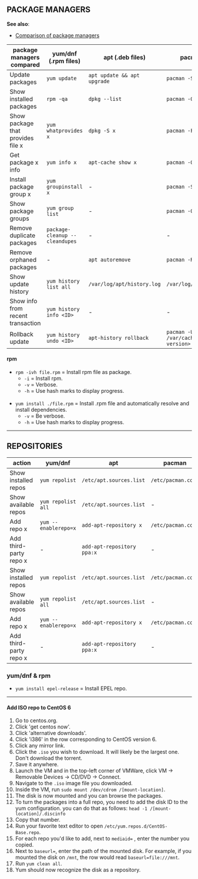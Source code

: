 
## PACKAGE MANAGERS

**See also**:
  - [Comparison of package managers](https://fusion809.github.io/comparison-of-package-managers/)

| package managers compared            | yum/dnf (.rpm files)           | apt (.deb files)            | pacman (.tgz files)           | pkg                |
|--------------------------------------|--------------------------------|-----------------------------|-------------------------------|--------------------|
| Update packages                      | `yum update`                   | `apt update && apt upgrade` | `pacman -Syu`                 | `pkg update`       |
| Show installed packages              | `rpm -qa`                      | `dpkg --list`               | `pacman -Q`                   | `pkg info`         |
| Show package that provides file x    | `yum whatprovides x`           | `dpkg -S x`                 | `pacman -F x`                 | `pkg which x`      |
| Get package x info                   | `yum info x`                   | `apt-cache show x`          | `pacman -Qi x`                | `pkg info x`       |
| Install package group x              | `yum groupinstall x`           | -                           | `pacman -S x`                 | -                  |
| Show package groups                  | `yum group list`               | -                           | `pacman -Qg`                  | -                  |
| Remove duplicate packages            | `package-cleanup --cleandupes` | -                           | -                             | -                  |
| Remove orphaned packages             | -                              | `apt autoremove`            | `pacman -Rns $(pacman -Qdtq)` | `pkg autoremove`   |
| Show update history                  | `yum history list all`         | `/var/log/apt/history.log`  | `/var/log/pacman.log`         | -                  |
| Show info from recent transaction    | `yum history info <ID>`        | -                           | -                             | -                  |
| Rollback update                      | `yum history undo <ID>`        | `apt-history rollback`      | `pacman -U /var/cache/pacman/pkg/<pkg-version>`| - |

#### rpm

- `rpm -ivh file.rpm` = Install rpm file as package.
  - `-i` = Install rpm.
  - `-v` = Verbose.
  - `-h` = Use hash marks to display progress.
<br><br>
- `yum install ./file.rpm` = Install .rpm file and automatically resolve and install dependencies.
  - `-v` = Be verbose.
  - `-h` = Use hash marks to display progress.


---
## REPOSITORIES

| action                  | yum/dnf               | apt                        | pacman                    | pkg |
|-------------------------|-----------------------|----------------------------|---------------------------|-----|
| Show installed repos    | `yum repolist`        | `/etc/apt.sources.list`    | `/etc/pacman.conf`        |     |
| Show available repos    | `yum repolist all`    | `/etc/apt.sources.list`    | -                         |     |
| Add repo x              | `yum --enablerepo=x`  | `add-apt-repository x`     | `/etc/pacman.conf`        |     |
| Add third-party repo x  | -                     | `add-apt-repository ppa:x` | -                         |     |
| Show installed repos    | `yum repolist`        | `/etc/apt.sources.list`    | `/etc/pacman.conf`        |     |
| Show available repos    | `yum repolist all`    | `/etc/apt.sources.list`    | -                         |     |
| Add repo x              | `yum --enablerepo=x`  | `add-apt-repository x`     | `/etc/pacman.conf`        |     |
| Add third-party repo x  | -                     | `add-apt-repository ppa:x` | -                         |     |

### yum/dnf & rpm

- `yum install epel-release` = Install EPEL repo.

---
#### Add ISO repo to CentOS 6

1. Go to centos.org.
1. Click 'get centos now'.
1. Click 'alternative downloads'.
1. Click 'i386' in the row corresponding to CentOS version 6.
1. Click any mirror link.
1. Click the `.iso` you wish to download. It will likely be the largest one. Don't download the torrent.
1. Save it anywhere.
1. Launch the VM and in the top-left corner of VMWare, click VM -> Removable Devices -> CD/DVD -> Connect.
1. Navigate to the `.iso` image file you downloaded.
1. Inside the VM, run `sudo mount /dev/cdrom /[mount-location]`.
1. The disk is now mounted and you can browse the packages.
1. To turn the packages into a full repo, you need to add the disk ID to the yum configuration. you can do that as follows: `head -1 /[mount-location]/.discinfo`
1. Copy that number.
1. Run your favorite text editor to open `/etc/yum.repos.d/CentOS-Base.repo`.
1. For each repo you'd like to add, next to `mediaid=` , enter the number you copied.
1. Next to `baseurl=`, enter the path of the mounted disk. For example, if you mounted the disk on `/mnt`, the row would read `baseurl=file:///mnt`.
1. Run `yum clean all`.
1. Yum should now recognize the disk as a repository.
